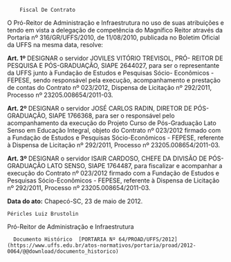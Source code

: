         Fiscal De Contrato  

O Pró-Reitor de Administração e Infraestrutura no uso de suas atribuições e tendo em vista a delegação de competência do Magnífico Reitor através da Portaria nº 316/GR/UFFS/2010, de 11/08/2010, publicada no Boletim Oficial da UFFS na mesma data, resolve:

 **Art. 1º** DESIGNAR o servidor JOVILES VITÓRIO TREVISOL, PRÓ- REITOR DE PESQUISA E PÓS-GRADUAÇÃO, SIAPE 2644027, para ser o representante da UFFS junto à Fundação de Estudos e Pesquisas Sócio- Econômicos - FEPESE, sendo responsável pela execução, acompanhamento e prestação de contas do Contrato nº 023/2012, Dispensa de Licitação nº 292/2011, Processo nº 23205.008654/2011-03.

 **Art. 2º** DESIGNAR o servidor JOSÉ CARLOS RADIN, DIRETOR DE PÓS-GRADUAÇÃO, SIAPE 1766368, para ser o responsável pelo acompanhamento da execução do Projeto Curso de Pós-Graduação Lato Senso em Educação Integral, objeto do Contrato nº 023/2012 firmado com a Fundação de Estudos e Pesquisas Sócio-Econômicos - FEPESE, referente à Dispensa de Licitação nº 292/2011, Processo nº 23205.008654/2011-03.

 **Art. 3º** DESIGNAR o servidor ISAIR CARDOSO, CHEFE DA DIVISÃO DE PÓS-GRADUAÇÃO LATO SENSO, SIAPE 1764487, para fiscalizar e acompanhar a execução do Contrato nº 023/2012 firmado com a Fundação de Estudos e Pesquisas Sócio-Econômicos - FEPESE, referente à Dispensa de Licitação nº 292/2011, Processo nº 23205.008654/2011-03.

  

   **Data do ato:** Chapecó-SC, 23 de maio de 2012.   
 

    Péricles Luiz Brustolin   
 Pró-Reitor de Administração e Infraestrutura 

      Documento Histórico  [PORTARIA Nº 64/PROAD/UFFS/2012](https://www.uffs.edu.br/atos-normativos/portaria/proad/2012-0064/@@download/documento_historico)     
      